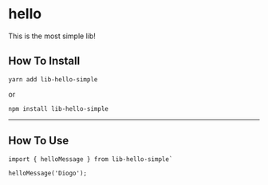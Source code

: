 # hello
This is the most simple lib!


## How To Install
`yarn add lib-hello-simple`

or

`npm install lib-hello-simple`

------------

## How To Use

```
import { helloMessage } from lib-hello-simple`

helloMessage('Diogo');
```
